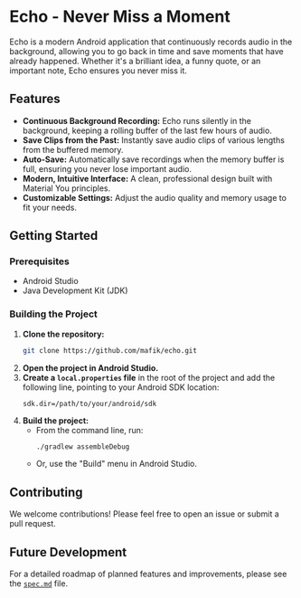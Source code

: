 # Echo - Never Miss a Moment

Echo is a modern Android application that continuously records audio in the background, allowing you to go back in time and save moments that have already happened. Whether it's a brilliant idea, a funny quote, or an important note, Echo ensures you never miss it.

## Features

*   **Continuous Background Recording:** Echo runs silently in the background, keeping a rolling buffer of the last few hours of audio.
*   **Save Clips from the Past:** Instantly save audio clips of various lengths from the buffered memory.
*   **Auto-Save:** Automatically save recordings when the memory buffer is full, ensuring you never lose important audio.
*   **Modern, Intuitive Interface:** A clean, professional design built with Material You principles.
*   **Customizable Settings:** Adjust the audio quality and memory usage to fit your needs.

## Getting Started

### Prerequisites

*   Android Studio
*   Java Development Kit (JDK)

### Building the Project

1.  **Clone the repository:**
    ```bash
    git clone https://github.com/mafik/echo.git
    ```
2.  **Open the project in Android Studio.**
3.  **Create a `local.properties` file** in the root of the project and add the following line, pointing to your Android SDK location:
    ```
    sdk.dir=/path/to/your/android/sdk
    ```
4.  **Build the project:**
    *   From the command line, run:
        ```bash
        ./gradlew assembleDebug
        ```
    *   Or, use the "Build" menu in Android Studio.

## Contributing

We welcome contributions! Please feel free to open an issue or submit a pull request.

## Future Development

For a detailed roadmap of planned features and improvements, please see the [`spec.md`](spec.md) file.
